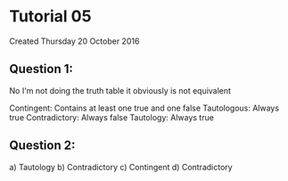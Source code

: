 # Tutorial 05
Created Thursday 20 October 2016

Question 1:
-----------
No I'm not doing the truth table it obviously is not equivalent 

Contingent: Contains at least one true and one false Tautologous: Always true
Contradictory: Always false
Tautology: Always true

Question 2:
-----------
a) Tautology
b) Contradictory
c) Contingent
d) Contradictory


